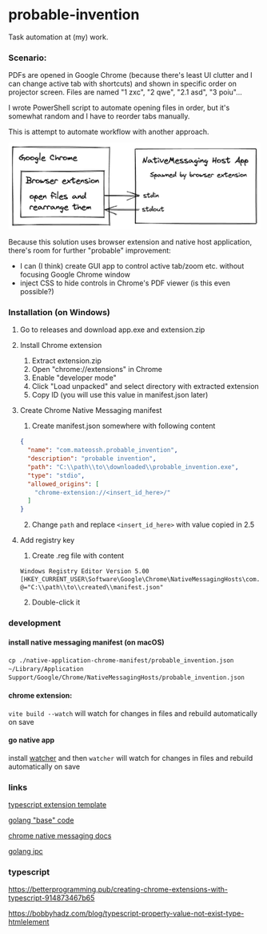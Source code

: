 # probable-invention

Task automation at (my) work.


### Scenario:

PDFs are opened in Google Chrome (because there's least UI clutter and I can
change active tab with shortcuts) and shown in specific order on projector screen.
Files are named "1 zxc", "2 qwe", "2.1 asd", "3 poiu"...

I wrote PowerShell script to automate opening files in order, but it's somewhat random and I have to reorder tabs manually.

This is attempt to automate workflow with another approach.

<div align="center">
  <img src="./diagram.png" width="800">
</div>

Because this solution uses browser extension and native host application,
there's room for further "probable" improvement:
- I can (I think) create GUI app to control active tab/zoom etc. without focusing Google Chrome window
- inject CSS to hide controls in Chrome's PDF viewer (is this even possible?)

### Installation (on Windows)

1. Go to releases and download app.exe and extension.zip
2. Install Chrome extension

    1. Extract extension.zip
    2. Open "chrome://extensions" in Chrome
    3. Enable "developer mode"
    4. Click "Load unpacked" and select directory with extracted extension
    5. Copy ID (you will use this value in manifest.json later)

3. Create Chrome Native Messaging manifest

    1. Create manifest.json somewhere with following content
    ```json
    {
      "name": "com.mateossh.probable_invention",
      "description": "probable invention",
      "path": "C:\\path\\to\\downloaded\\probable_invention.exe",
      "type": "stdio",
      "allowed_origins": [
        "chrome-extension://<insert_id_here>/"
      ]
    }
    ```
    2. Change `path` and replace `<insert_id_here>` with value copied in 2.5

4. Add registry key

    1. Create .reg file with content
    ```reg
    Windows Registry Editor Version 5.00
    [HKEY_CURRENT_USER\Software\Google\Chrome\NativeMessagingHosts\com.mateossh.probable_invention]
    @="C:\\path\\to\\created\\manifest.json"
    ```
    2. Double-click it


### development

#### install native messaging manifest (on macOS)

`cp ./native-application-chrome-manifest/probable_invention.json ~/Library/Application Support/Google/Chrome/NativeMessagingHosts/probable_invention.json`

#### chrome extension:

`vite build --watch` will watch for changes in files and rebuild automatically on save

#### go native app

install [watcher](https://github.com/canthefason/go-watcher) and then `watcher` will watch for changes in files and rebuild automatically on save



### links

[typescript extension template](https://github.com/DesignString/react-typescript-web-extension-starter)

[golang "base" code](https://github.com/jfarleyx/chrome-native-messaging-golang)

[chrome native messaging docs](https://developer.chrome.com/docs/apps/nativeMessaging/)

[golang ipc](https://github.com/james-barrow/golang-ipc)


### typescript

https://betterprogramming.pub/creating-chrome-extensions-with-typescript-914873467b65

https://bobbyhadz.com/blog/typescript-property-value-not-exist-type-htmlelement
